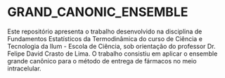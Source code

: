# GRAND_CANONIC_ENSEMBLE
Este repositório apresenta o trabalho desenvolvido na disciplina de Fundamentos Estatísticos da Termodinâmica do curso de Ciência e Tecnologia da Ilum - Escola de Ciência, sob orientação do professor Dr. Felipe David Crasto de Lima. O trabalho consistiu em aplicar o ensemble grande canônico para o método de entrega de fármacos no meio intracelular.
